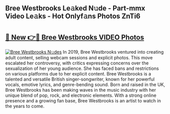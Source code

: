 ## Bree Westbrooks Le𝚊ked N𝚞de - Part-mmx Video Le𝚊ks - Hot Onlyf𝚊ns Photos ZnTi6

# <h2><a href="http://ab76690.deff.icu/?id=Bree+Westbrooks">🔗 New 👉🔴 Bree Westbrooks VIDEO Photos</a></h2>

[![Bree Westbrooks N𝚞des](https://i.imgur.com/rIISA9y.gif)](http://ab76690.deff.icu/?id=Bree+Westbrooks)
In 2019, Bree Westbrooks ventured into creating adult content, selling webcam sessions and explicit photos. This move escalated her controversy, with critics expressing concerns over the sexualization of her young audience. She has faced bans and restrictions on various platforms due to her explicit content. Bree Westbrooks is a talented and versatile British singer-songwriter, known for her powerful vocals, emotive lyrics, and genre-bending sound. Born and raised in the UK, Bree Westbrooks has been making waves in the music industry with her unique blend of pop, rock, and electronic elements. With a strong online presence and a growing fan base, Bree Westbrooks is an artist to watch in the years to come.
